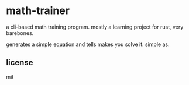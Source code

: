 # math-trainer

a cli-based math training program. mostly a learning project for rust, very barebones.

generates a simple equation and tells makes you solve it. simple as.

## license

mit

